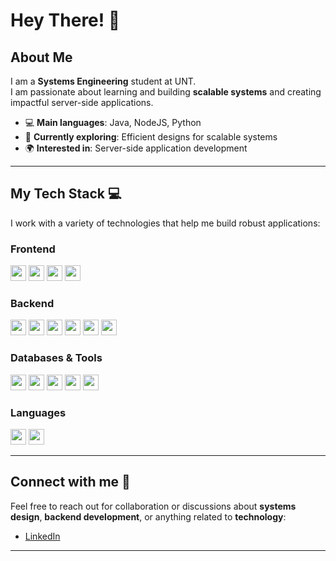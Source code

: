 # Hey There! 👋

## About Me
I am a **Systems Engineering** student at UNT.  
I am passionate about learning and building **scalable systems** and creating impactful server-side applications.

- 💻 **Main languages**: Java, NodeJS, Python  
- 🚀 **Currently exploring**: Efficient designs for scalable systems
- 🌍 **Interested in**: Server-side application development

---

## My Tech Stack 💻

I work with a variety of technologies that help me build robust applications:

### Frontend
<p align="star">
  <img src="https://img.shields.io/badge/-React-black?style=for-the-badge&logo=react" height="25" />
  <img src="https://img.shields.io/badge/-Angular-black?style=for-the-badge&logo=angular" height="25" />
  <img src="https://img.shields.io/badge/-Tailwind%20CSS-black?style=for-the-badge&logo=tailwindcss" height="25" />
  <img src="https://img.shields.io/badge/-Bootstrap-black?style=for-the-badge&logo=bootstrap" height="25" />
</p>

### Backend
<p align="star">
  <img src="https://img.shields.io/badge/-Node.js-black?style=for-the-badge&logo=node.js" height="25" />
  <img src="https://img.shields.io/badge/-Express.js-black?style=for-the-badge&logo=express" height="25" />
  <img src="https://img.shields.io/badge/-Java-black?style=for-the-badge&logo=java&logoColor=white" height="25" />
  <img src="https://img.shields.io/badge/-Laravel-black?style=for-the-badge&logo=laravel" height="25" />
  <img src="https://img.shields.io/badge/-Django-black?style=for-the-badge&logo=django" height="25" />
  <img src="https://img.shields.io/badge/-Python-black?style=for-the-badge&logo=python" height="25" />
</p>

### Databases & Tools
<p align="star">
  <img src="https://img.shields.io/badge/-MongoDB-black?style=for-the-badge&logo=mongodb" height="25" />
  <img src="https://img.shields.io/badge/-MySQL-black?style=for-the-badge&logo=mysql" height="25" />
  <img src="https://img.shields.io/badge/-SQL%20Server-black?style=for-the-badge&logo=microsoftsqlserver" height="25" />
  <img src="https://img.shields.io/badge/-Git-black?style=for-the-badge&logo=git" height="25" />
  <img src="https://img.shields.io/badge/-Docker-black?style=for-the-badge&logo=docker" height="25" />
</p>

### Languages
<p align="star">
  <img src="https://img.shields.io/badge/-JavaScript-black?style=for-the-badge&logo=javascript" height="25" />
  <img src="https://img.shields.io/badge/-TypeScript-black?style=for-the-badge&logo=typescript" height="25" />
</p>

---

## Connect with me 🤝
Feel free to reach out for collaboration or discussions about **systems design**, **backend development**, or anything related to **technology**:

- [LinkedIn](https://www.linkedin.com/in/ivan-fernandez-789807295/)  

---
